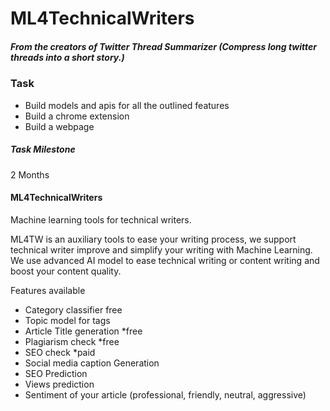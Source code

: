 # ML4TechnicalWriters 

##### From the creators of Twitter Thread Summarizer (Compress long twitter threads into a short story.)


###  Task 


- Build models and apis for all the outlined features 
- Build a chrome extension 
- Build a webpage 

##### Task Milestone 

2 Months





#### ML4TechnicalWriters


Machine learning tools for technical writers.

ML4TW is an auxiliary tools to ease your writing process, we support technical writer improve and simplify your writing with Machine Learning. We use advanced AI model to ease technical writing or content writing and boost your content quality.



Features available 

- Category classifier free
- Topic model for tags
- Article Title generation *free
- Plagiarism check *free
- SEO check *paid
- Social media caption Generation
- SEO Prediction
- Views prediction 
- Sentiment of your article (professional, friendly, neutral, aggressive)




